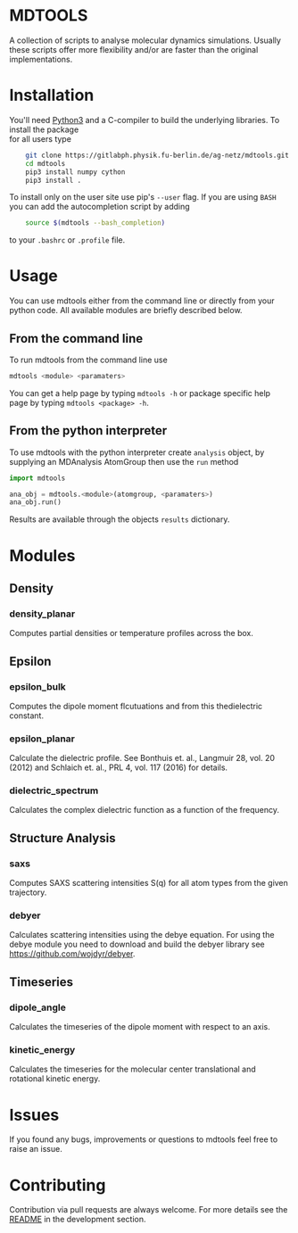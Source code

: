 # MDTOOLS

A collection of scripts to analyse molecular dynamics simulations.
Usually these scripts offer more flexibility and/or are faster than the original implementations.

# Installation

You'll need [Python3](https://www.python.org) and a C-compiler to build the
underlying libraries. To install the package  
for all users type

```sh
    git clone https://gitlabph.physik.fu-berlin.de/ag-netz/mdtools.git
    cd mdtools
    pip3 install numpy cython
    pip3 install .
```

To install only on the user site use pip's `--user` flag.
If you are using `BASH` you can add the autocompletion script
by adding

```sh
    source $(mdtools --bash_completion)
```

to your `.bashrc` or `.profile` file.

# Usage

You can use mdtools either from the command line or directly from your python
code. All available modules are briefly described below.

## From the command line

To run mdtools from the command line use

```sh
mdtools <module> <paramaters>
```

You can get a help page by typing `mdtools -h` or package specific help page
by typing `mdtools <package> -h`.

## From the python interpreter

To use mdtools with the python interpreter create `analysis` object,
by supplying an MDAnalysis AtomGroup then use the `run` method

```python
import mdtools

ana_obj = mdtools.<module>(atomgroup, <paramaters>)
ana_obj.run()
```

Results are available through the objects `results` dictionary.

# Modules

## Density

### density_planar

Computes partial densities or temperature profiles across the box.

## Epsilon

### epsilon_bulk

Computes the dipole moment flcutuations and from this thedielectric constant.

### epsilon_planar

Calculate the dielectric profile.
See Bonthuis et. al., Langmuir 28, vol. 20 (2012) and
Schlaich et. al., PRL 4, vol. 117 (2016) for details.

### dielectric_spectrum

Calculates the complex dielectric function as a function of the frequency.

## Structure Analysis

### saxs

Computes SAXS scattering intensities S(q) for all atom types from the given trajectory.

### debyer

Calculates scattering intensities using the debye equation.
For using the debye module you need to download and build
the debyer library see <https://github.com/wojdyr/debyer>.

## Timeseries

### dipole_angle

Calculates the timeseries of the dipole moment with respect to an axis.

### kinetic_energy

Calculates the timeseries for the molecular center translational
and rotational kinetic energy.

# Issues

If you found any bugs, improvements or questions to mdtools feel free to raise an
issue.

# Contributing

Contribution via pull requests are always welcome.
For more details see the [README](developer/README.md) in the development section.
